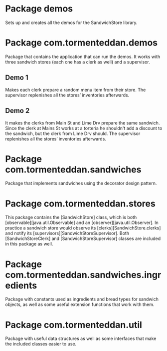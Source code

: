 # Package demos

Sets up and creates all the demos for the SandwichStore library.

# Package com.tormenteddan.demos

Package that contains the application that can run the demos. It works
with three sandwich stores (each one has a clerk as well) and a
supervisor.

## Demo 1

Makes each clerk prepare a random menu item from their store. The
supervisor replenishes all the stores’ inventories afterwards.

## Demo 2

It makes the clerks from Main St and Lime Drv prepare the same sandwich.
Since the clerk at Mains St works at a tortería he shouldn't add a discount
to the sandwich, but the clerk from Lime Drv should. The supervisor
replenishes all the stores’ inventories afterwards.

# Package com.tormenteddan.sandwiches

Package that implements sandwiches using the decorator design pattern.

# Package com.tormenteddan.stores

This package contains the [SandwichStore] class, which is both
[observable][java.util.Observable] and an
[observer][java.util.Observer]. In practice a sandwich store would
observe its [clerks][SandwichStore.clerks] and notify its
[supervisors][SandwichStoreSupervisor]. Both [SandwichStoreClerk]
and [SandwichStoreSupervisor] classes are included in this package as well.

# Package com.tormenteddan.sandwiches.ingredients

Package with constants used as ingredients and bread types for sandwich
objects, as well as some useful extension functions that work with them.

# Package com.tormenteddan.util

Package with useful data structures as well as some interfaces that make
the included classes easier to use.
